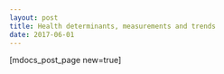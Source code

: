 ```yaml
---
layout: post
title: Health determinants, measurements and trends
date: 2017-06-01
---
```


[mdocs_post_page new=true]
